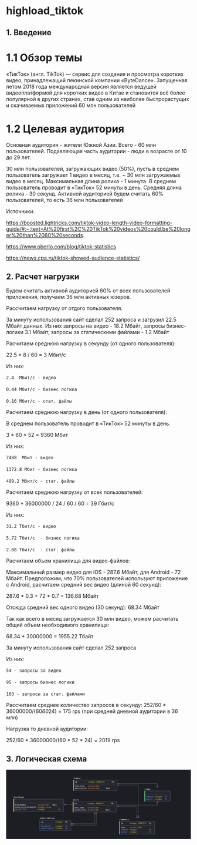 # highload_tiktok

## 1. Введение

# 1.1 Обзор темы

«ТикТок» (англ. TikTok) — сервис для создания и просмотра коротких видео, принадлежащий пекинской компании «ByteDance». Запущенная летом 2018 года международная версия является ведущей видеоплатформой для коротких видео в Китае и становится всё более популярной в других странах, став одним из наиболее быстрорастущих и скачиваемых приложений
60 млн пользователей

# 1.2 Целевая аудитория

Основная аудитория - жители Южной Азии. Всего - 60 млн пользователей. Подавляющая часть аудитории - люди в возрасте от 10 до 29 лет.

30 млн пользователей, загружающих видео (50%), пусть в среднем пользователь загружает 1 видео в месяц, т.е. ~ 30 млн загружаемых видео в месяц. Максимальная длина ролика - 1 минута.
В среднем пользователь проводит в «ТикТок» 52 минуты в день. Средняя длина ролика - 30 секунд. Активной аудиторией будем считать 60% пользователей, то есть 36 млн пользователей


Источники:

https://boosted.lightricks.com/tiktok-video-length-video-formatting-guide/#:~:text=At%20first%2C%20TikTok%20videos%20could,be%20longer%20than%2060%20seconds.

https://www.oberlo.com/blog/tiktok-statistics

https://news.cpa.ru/tiktok-showed-audience-statistics/


## 2. Расчет нагрузки

Будем считать активной аудиторией 60% от всех пользователей приложения, получаем 36 млн активных юзеров.

Рассчитаем нагрузку от отдого пользователя.

За минуту использования сайт сделал 252 запроса и загрузил 22.5 Мбайт данных. Из них запросы на видео - 18.2 Мбайт, запросы бизнес-логики 3.1 Мбайт, запросы за статическими файлами - 1.2 Мбайт

Расчитаем среднюю нагрузку в секунду (от одного пользователя):

22.5 * 8 / 60 = 3 Мбит/c

Из них:

    2.4  Мбит/c - видео

    0.44 Мбит/c - бизнес логика

    0.16 Мбит/c - стат. файлы



Расчитаем среднюю нагрузку в день (от одного пользователя):

В среднем пользователь проводит в «ТикТок» 52 минуты в день.

3 * 60 * 52 = 9360 Мбит

Из них:

    7488  Мбит - видео

    1372.8 Мбит - бизнес логика

    499.2 Мбит/c - стат. файлы


Расчитаем среднюю нагрузку  от всех пользователей:

9360 * 36000000 / 24 / 60 / 60 = 39 Гбит/с

Из них:

    31.2 Tбит/с - видео

    5.72 Tбит/с  - бизнес логика

    2.08 Тбит/с  - стат. файлы



Расчитаем объем хранилища для видео-файлов:

Максимальный размер видео для iOS - 287.6 Mбайт, для Android - 72 Mбайт. Предположим, что 70% пользователей используют приложение
с Android, расчитаем средний вес видео (длиной 60 секунд):

287.6 * 0.3 + 72 * 0.7 = 136.68 Mбайт

Отсюда средний вес одного видео (30 секунд): 68.34 Mбайт

Так как всего в месяц загружается 30 млн видео, можем расчитать общий объем необходимого хранилища:

68.34 * 30000000 = 1955.22 Тбайт


За минуту использования сайт сделал 252 запроса

Из них:

    54 - запросы за видео

    95 - запросы бизнес логики

    103 - запросы за стат. файлами

Рассчитаем среднее количество запросов в секунду:
252/60 * 36000000/(60*60*24) = 175 rps (при средней дневной аудитории в 36 млн)

Нагрузка то  дневной аудитории:

252/60 * 36000000/(60 * 52 * 24) = 2019 rps


## 3. Логическая схема

![alt text](Schema.png "Логическая схема бд")